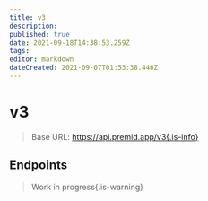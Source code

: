 ```yaml
---
title: v3
description: 
published: true
date: 2021-09-18T14:38:53.259Z
tags: 
editor: markdown
dateCreated: 2021-09-07T01:53:38.446Z
---
```


# v3

> Base URL: https://api.premid.app/v3{.is-info}


## Endpoints
> Work in progress{.is-warning}